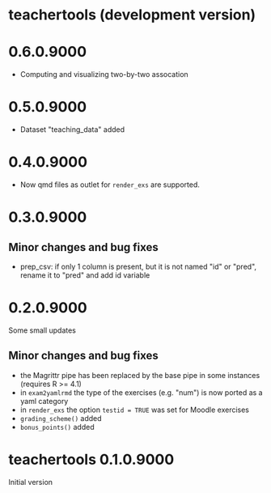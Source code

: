 # teachertools (development version)


# 0.6.0.9000

* Computing and visualizing two-by-two assocation

# 0.5.0.9000

* Dataset "teaching_data" added

# 0.4.0.9000

* Now qmd files as outlet for `render_exs` are supported.

# 0.3.0.9000


## Minor changes and bug fixes

* prep_csv: if only 1 column is present, but it is not named "id" or "pred", rename it to "pred" and add id variable

# 0.2.0.9000

Some small updates

## Minor changes and bug fixes

* the Magrittr pipe has been replaced by the base pipe in some instances (requires R >= 4.1)
* in `exam2yamlrmd` the type of the exercises (e.g. "num") is now ported as a yaml category
* in `render_exs` the option `testid = TRUE` was set for Moodle exercises
* `grading_scheme()` added
* `bonus_points()` added


# teachertools 0.1.0.9000

Initial version
